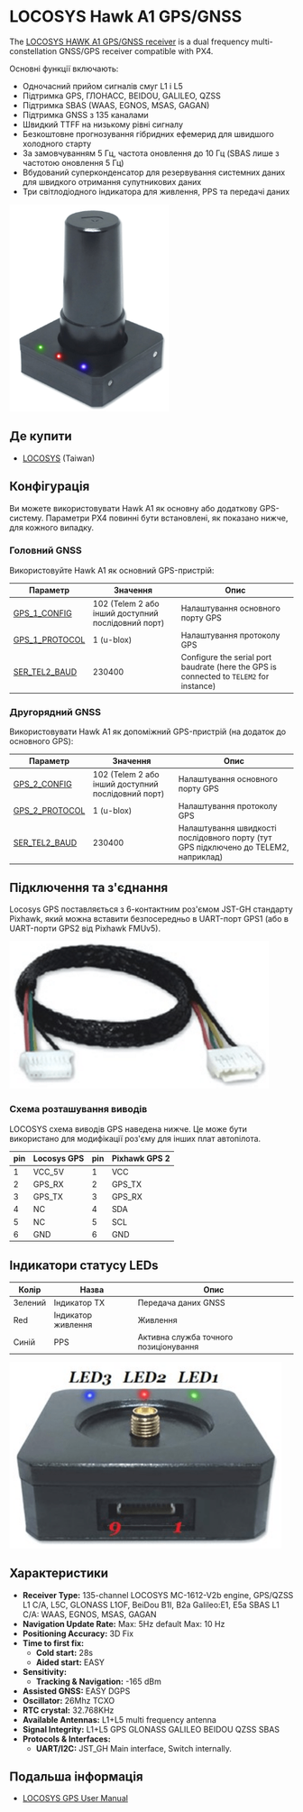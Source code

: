 # LOCOSYS Hawk A1 GPS/GNSS

The [LOCOSYS HAWK A1 GPS/GNSS receiver](https://www.locosystech.com/en/product/hawk-a1-LU23031-V2.html) is a dual frequency multi-constellation GNSS/GPS receiver compatible with PX4.

Основні функції включають:

- Одночасний прийом сигналів смуг L1 і L5
- Підтримка GPS, ГЛОНАСС, BEIDOU, GALILEO, QZSS
- Підтримка SBAS (WAAS, EGNOS, MSAS, GAGAN)
- Підтримка GNSS з 135 каналами
- Швидкий TTFF на низькому рівні сигналу
- Безкоштовне прогнозування гібридних ефемерид для швидшого холодного старту
- За замовчуванням 5 Гц, частота оновлення до 10 Гц (SBAS лише з частотою оновлення 5 Гц)
- Вбудований суперконденсатор для резервування системних даних для швидкого отримання супутникових даних
- Три світлодіодного індикатора для живлення, PPS та передачі даних

![Hawk A1](../../assets/hardware/gps/locosys_hawk_a1/locosys_hawk_a1_gps.png)

## Де купити

- [LOCOSYS](https://www.locosystech.com/en/product/hawk-a1-LU23031-V2.html) (Taiwan)

## Конфігурація

Ви можете використовувати Hawk A1 як основну або додаткову GPS-систему.
Параметри PX4 повинні бути встановлені, як показано нижче, для кожного випадку.

### Головний GNSS

Використовуйте Hawk A1 як основний GPS-пристрій:

| Параметр                                                                                                             | Значення                                                              | Опис                                                                                                       |
| -------------------------------------------------------------------------------------------------------------------- | --------------------------------------------------------------------- | ---------------------------------------------------------------------------------------------------------- |
| [GPS_1_CONFIG](../advanced_config/parameter_reference.md#GPS_1_CONFIG)     | 102 (Telem 2 або інший доступний послідовний порт) | Налаштування основного порту GPS                                                                           |
| [GPS_1_PROTOCOL](../advanced_config/parameter_reference.md#GPS_1_PROTOCOL) | 1 (u-blox)                                         | Налаштування протоколу GPS                                                                                 |
| [SER_TEL2_BAUD](../advanced_config/parameter_reference.md#SER_TEL2_BAUD)   | 230400                                                                | Configure the serial port baudrate (here the GPS is connected to `TELEM2` for instance) |

### Другорядний GNSS

Використовувати Hawk A1 як допоміжний GPS-пристрій (на додаток до основного GPS):

| Параметр                                                                                                             | Значення                                                              | Опис                                                                                                   |
| -------------------------------------------------------------------------------------------------------------------- | --------------------------------------------------------------------- | ------------------------------------------------------------------------------------------------------ |
| [GPS_2_CONFIG](../advanced_config/parameter_reference.md#GPS_2_CONFIG)     | 102 (Telem 2 або інший доступний послідовний порт) | Налаштування основного порту GPS                                                                       |
| [GPS_2_PROTOCOL](../advanced_config/parameter_reference.md#GPS_2_PROTOCOL) | 1 (u-blox)                                         | Налаштування протоколу GPS                                                                             |
| [SER_TEL2_BAUD](../advanced_config/parameter_reference.md#SER_TEL2_BAUD)   | 230400                                                                | Налаштування швидкості послідовного порту (тут GPS підключено до TELEM2, наприклад) |

## Підключення та з'єднання

Locosys GPS поставляється з 6-контактним роз'ємом JST-GH стандарту Pixhawk, який можна вставити безпосередньо в UART-порт GPS1 (або в UART-порти GPS2 від Pixhawk FMUv5).

![GPS cable](../../assets/hardware/gps/locosys_hawk_a1/locosys_gps_cable.png)

### Схема розташування виводів

LOCOSYS схема виводів GPS наведена нижче.
Це може бути використано для модифікації роз'єму для інших плат автопілота.

| pin | Locosys GPS                 | pin | Pixhawk GPS 2               |
| --- | --------------------------- | --- | --------------------------- |
| 1   | VCC_5V | 1   | VCC                         |
| 2   | GPS_RX | 2   | GPS_TX |
| 3   | GPS_TX | 3   | GPS_RX |
| 4   | NC                          | 4   | SDA                         |
| 5   | NC                          | 5   | SCL                         |
| 6   | GND                         | 6   | GND                         |

## Індикатори статусу LEDs

| Колір   | Назва              | Опис                                  |
| ------- | ------------------ | ------------------------------------- |
| Зелений | Індикатор TX       | Передача даних GNSS                   |
| Red     | Індикатор живлення | Живлення                              |
| Синій   | PPS                | Активна служба точного позиціонування |

![Hawk A1 LEDs](../../assets/hardware/gps/locosys_hawk_a1/locosys_hawk_a1_leds.png)

## Характеристики

- **Receiver Type:** 135-channel LOCOSYS MC-1612-V2b engine, GPS/QZSS L1 C/A, L5C, GLONASS L1OF, BeiDou B1I, B2a Galileo:E1, E5a SBAS L1 C/A: WAAS, EGNOS, MSAS, GAGAN
- **Navigation Update Rate:** Max: 5Hz default Max: 10 Hz
- **Positioning Accuracy:** 3D Fix
- **Time to first fix:**
  - **Cold start:** 28s
  - **Aided start:** EASY
- **Sensitivity:**
  - **Tracking & Navigation:** -165 dBm
- **Assisted GNSS:** EASY DGPS
- **Oscillator:** 26Mhz TCXO
- **RTC crystal:** 32.768KHz
- **Available Antennas:** L1+L5 multi frequency antenna
- **Signal Integrity:** L1+L5 GPS GLONASS GALILEO BEIDOU QZSS SBAS
- **Protocols & Interfaces:**
  - **UART/I2C:** JST_GH Main interface, Switch internally.

## Подальша інформація

- [LOCOSYS GPS User Manual](https://www.locosystech.com/Templates/att/LU23031-V2%20datasheet_v0.2.pdf?lng=en)
